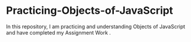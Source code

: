 # Practicing-Objects-of-JavaScript
In this repository, I am practicing and understanding Objects of JavaScript and have completed my Assignment Work .
